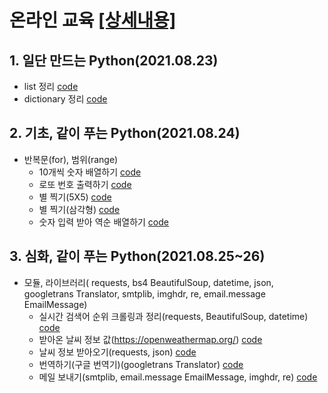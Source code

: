 # 온라인 교육 [[상세내용]](https://github.com/kbjung/LikeLion_13th_DataCourse/tree/main/online_class#readme)

## 1. 일단 만드는 Python(2021.08.23)
  - list 정리 [code](https://github.com/kbjung/LikeLion_13th_DataCourse/blob/main/online_class/1.%20%EC%9D%BC%EB%8B%A8%20%EB%A7%8C%EB%93%9C%EB%8A%94%20Python/list.py)
  - dictionary 정리 [code](https://github.com/kbjung/LikeLion_13th_DataCourse/blob/main/online_class/1.%20%EC%9D%BC%EB%8B%A8%20%EB%A7%8C%EB%93%9C%EB%8A%94%20Python/dictionary.py)

## 2. 기초, 같이 푸는 Python(2021.08.24)
  + 반복문(for), 범위(range)
    - 10개씩 숫자 배열하기 [code](https://github.com/kbjung/LikeLion_13th_DataCourse/blob/main/online_class/2.%20%5B%EA%B8%B0%EC%B4%88%5D%20%EA%B0%99%EC%9D%B4%20%ED%91%B8%EB%8A%94%20PYTHON/10%EA%B0%9C%EC%94%A9%20%EC%88%AB%EC%9E%90%20%EB%B0%B0%EC%97%B4%ED%95%98%EA%B8%B0.py)
    - 로또 번호 출력하기 [code](https://github.com/kbjung/LikeLion_13th_DataCourse/blob/main/online_class/2.%20%5B%EA%B8%B0%EC%B4%88%5D%20%EA%B0%99%EC%9D%B4%20%ED%91%B8%EB%8A%94%20PYTHON/%EB%A1%9C%EB%98%90%20%EB%B2%88%ED%98%B8%20%EC%B6%9C%EB%A0%A5%ED%95%98%EA%B8%B0.py)
    - 별 찍기(5X5) [code](https://github.com/kbjung/LikeLion_13th_DataCourse/blob/main/online_class/2.%20%5B%EA%B8%B0%EC%B4%88%5D%20%EA%B0%99%EC%9D%B4%20%ED%91%B8%EB%8A%94%20PYTHON/%EB%B3%84%20%EC%B0%8D%EA%B8%B0%201.py)
    - 별 찍기(삼각형) [code](https://github.com/kbjung/LikeLion_13th_DataCourse/blob/main/online_class/2.%20%5B%EA%B8%B0%EC%B4%88%5D%20%EA%B0%99%EC%9D%B4%20%ED%91%B8%EB%8A%94%20PYTHON/%EB%B3%84%20%EC%B0%8D%EA%B8%B0%202.py)
    - 숫자 입력 받아 역순 배열하기 [code](https://github.com/kbjung/LikeLion_13th_DataCourse/blob/main/online_class/2.%20%5B%EA%B8%B0%EC%B4%88%5D%20%EA%B0%99%EC%9D%B4%20%ED%91%B8%EB%8A%94%20PYTHON/%EC%97%AD%EC%88%9C%20%EB%B0%B0%EC%97%B4%ED%95%98%EA%B8%B0.py)

## 3. 심화, 같이 푸는 Python(2021.08.25~26)
  + 모듈, 라이브러리( requests, bs4 BeautifulSoup, datetime, json, googletrans Translator, smtplib, imghdr, re, email.message EmailMessage)
    - 실시간 검색어 순위 크롤링과 정리(requests, BeautifulSoup, datetime) [code](https://github.com/kbjung/LikeLion_13th_DataCourse/blob/main/online_class/3.%20%5B%EC%8B%AC%ED%99%94%5D%20%EA%B0%99%EC%9D%B4%20%ED%91%B8%EB%8A%94%20PYTHON/2.%20%EC%8B%A4%EC%8B%9C%EA%B0%84%20%EA%B2%80%EC%83%89%EC%96%B4%20%EC%88%9C%EC%9C%84%20%ED%81%AC%EB%A1%A4%EB%A7%81%EA%B3%BC%20%EC%A0%95%EB%A6%AC.py)
    - 받아온 날씨 정보 값(https://openweathermap.org/) [code](https://github.com/kbjung/LikeLion_13th_DataCourse/blob/main/online_class/3.%20%5B%EC%8B%AC%ED%99%94%5D%20%EA%B0%99%EC%9D%B4%20%ED%91%B8%EB%8A%94%20PYTHON/3.%20%EB%82%A0%EC%94%A8%20%EC%A0%95%EB%B3%B4%20%EA%B0%92.py)
    - 날씨 정보 받아오기(requests, json) [code](https://github.com/kbjung/LikeLion_13th_DataCourse/blob/main/online_class/3.%20%5B%EC%8B%AC%ED%99%94%5D%20%EA%B0%99%EC%9D%B4%20%ED%91%B8%EB%8A%94%20PYTHON/3.%20%EB%82%A0%EC%94%A8%20%EC%A0%95%EB%B3%B4%20%EB%B0%9B%EC%95%84%EC%98%A4%EA%B8%B0.py)
    - 번역하기(구글 번역기)(googletrans Translator) [code](https://github.com/kbjung/LikeLion_13th_DataCourse/blob/main/online_class/3.%20%5B%EC%8B%AC%ED%99%94%5D%20%EA%B0%99%EC%9D%B4%20%ED%91%B8%EB%8A%94%20PYTHON/4.%20%EB%B2%88%EC%97%AD%ED%95%98%EA%B8%B0.py)
    - 메일 보내기(smtplib, email.message EmailMessage, imghdr, re) [code](https://github.com/kbjung/LikeLion_13th_DataCourse/blob/main/online_class/3.%20%5B%EC%8B%AC%ED%99%94%5D%20%EA%B0%99%EC%9D%B4%20%ED%91%B8%EB%8A%94%20PYTHON/5.%20%EB%A9%94%EC%9D%BC%20%EB%B3%B4%EB%82%B4%EA%B8%B0.py)
